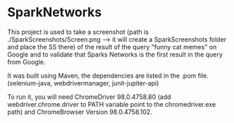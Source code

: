 # SparkNetworks
This project is used to take a screenshot (path is ./SparkScreenshots/Screen.png --> it will create a SparkScreenshots folder and place the SS there) of the result of the query "funny cat memes" on Google and to validate that Sparks Networks is the first result in the query from Google.

It was built using Maven, the dependencies are listed in the .pom file. (selenium-java, webdrivermanager, junit-jupiter-api)

To run it, you will need ChromeDriver 98.0.4758.80 (add webdriver.chrome.driver to PATH variable point to the chromedriver.exe path) and ChromeBrowser Version 98.0.4758.102. 
